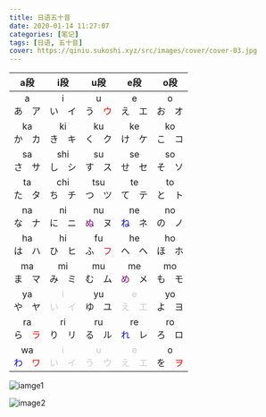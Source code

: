 ```yaml
---
title: 日语五十音
date: 2020-01-14 11:27:07
categories: [笔记]
tags: [日语, 五十音]
cover: https://qiniu.sukoshi.xyz/src/images/cover/cover-03.jpg
---
```


|   a段   |      i段      |      u段      |   e段   |   o段   |
|:------:|:------------:|:------------:|:------:|:------:|
|   a<br>あ　ア   |   i<br>い　イ      |     u<br>う　<font color=red>ウ</font>      |   e<br>え　エ   |   o<br>お　オ   |
|   ka<br>か　カ   |   ki<br>き　キ      |   ku<br>く　ク   |   ke<br>け　ケ   |   ko<br>こ　コ   |
|   sa<br>さ　サ   |   shi<br>し　シ      |   su<br>す　ス   |   se<br>せ　セ   |   so<br>そ　ソ   |
|   ta<br>た　タ   |   chi<br>ち　チ      |   tsu<br>つ　ツ   |   te<br>て　テ   |   to<br>と　ト   |
|   na<br>な　ナ   |   ni<br>に　ニ      |   nu<br><font color=purple>ぬ</font>　ヌ   |   ne<br><font color=blue>ね</font>　ネ   |   no<br>の　ノ   |
|   ha<br>は　ハ   |   hi<br>ひ　ヒ      |   fu<br>ふ　<font color=red>フ</font>   |   he<br>へ　ヘ   |   ho<br>ほ　ホ   |
|   ma<br>ま　マ   |   mi<br>み　ミ      |   mu<br>む　ム   |   me<br><font color=purple>め</font>　メ   |   mo<br>も　モ   |
|   ya<br>や　ヤ   |   <font color="#ccc">i<br>い　イ</font>      |   yu<br>ゆ　ユ   |   <font color="#ccc">e<br>え　エ</font>   |   yo<br>よ　ヨ   |
|   ra<br>ら　<font color=red>ラ</font>   |   ri<br>り　リ      |   ru<br>る　ル   |   re<br><font color=blue>れ</font>　レ   |   ro<br>ろ　ロ   |
|   wa<br><font color=blue>わ</font>　<font color=red>ワ</font>   |  <font color="#ccc">i<br>い　イ</font>      |   <font color="#ccc">u<br>う　ウ</font>   |   <font color="#ccc">e<br>え　エ</font>   |   o<br>を　<font color=red>ヲ</span>   |

![iamge1](https://qiniu.sukoshi.xyz/attach/2020/01/image1.jpg@webp)

![image2](https://qiniu.sukoshi.xyz/attach/2020/01/image2.jpg@webp)
